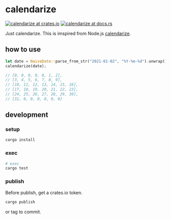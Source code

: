 # calendarize

[![calendarize at crates.io](https://img.shields.io/crates/v/calendarize.svg)](https://crates.io/crates/calendarize)
[![calendarize at docs.rs](https://docs.rs/calendarize/badge.svg)](https://docs.rs/calendarize)

Just calendarize. This is imspired from Node.js [calendarize](https://github.com/lukeed/calendarize).

## how to use

```rs
let date = NaiveDate::parse_from_str("2021-01-02", "%Y-%m-%d").unwrap();
calendarize(date);

// [0, 0, 0, 0, 0, 1, 2],
// [3, 4, 5, 6, 7, 8, 9],
// [10, 11, 12, 13, 14, 15, 16],
// [17, 18, 19, 20, 21, 22, 23],
// [24, 25, 26, 27, 28, 29, 30],
// [31, 0, 0, 0, 0, 0, 0]
```

## development

### setup

```sh
cargo install
```

### exec

```sh
# exec
cargo test
```

### publish

Before publish, get a crates.io token.

```sh
cargo publish
```

or tag to commit.

